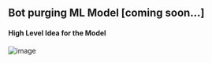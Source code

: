 ## Bot purging ML Model [coming soon...]
#### High Level Idea for the Model
![image](https://github.com/user-attachments/assets/7cb2f04f-cb89-4d57-aad2-41155ba516b3)